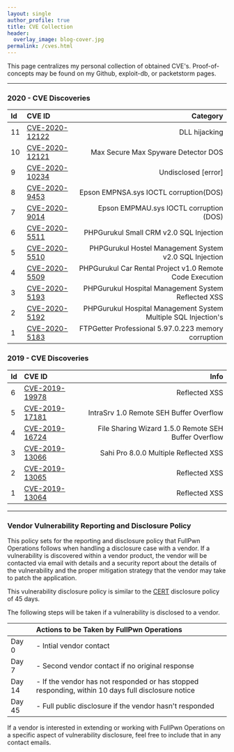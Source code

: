 ```yaml
---
layout: single
author_profile: true
title: CVE Collection
header:
  overlay_image: blog-cover.jpg
permalink: /cves.html
---
```


This page centralizes my personal collection of obtained CVE's. Proof-of-concepts may be found on my Github, exploit-db, or packetstorm pages.

----

### 2020  - CVE Discoveries ###

| Id | CVE ID | Category  |
|:---|:--------|--------:|
| 11 | [CVE-2020-12122](https://cve.mitre.org/cgi-bin/cvename.cgi?name=CCVE-2020-12122) | DLL hijacking
| 10 | [CVE-2020-12121](https://cve.mitre.org/cgi-bin/cvename.cgi?name=CVE-2020-12121) | Max Secure Max Spyware Detector DOS|
| 9 | [CVE-2020-10234](https://cve.mitre.org/cgi-bin/cvename.cgi?name=CVE-2020-10234) | Undisclosed [error]|
| 8 | [CVE-2020-9453](https://cve.mitre.org/cgi-bin/cvename.cgi?name=CVE-2020-9014) | Epson EMPNSA.sys IOCTL corruption(DOS)|
| 7 | [CVE-2020-9014](https://cve.mitre.org/cgi-bin/cvename.cgi?name=CVE-2020-9014) | Epson EMPMAU.sys IOCTL corruption (DOS)|
| 6 | [CVE-2020-5511](https://cve.mitre.org/cgi-bin/cvename.cgi?name=CVE-2020-5511) | PHPGurukul Small CRM v2.0  SQL Injection |
| 5 | [CVE-2020-5510](https://cve.mitre.org/cgi-bin/cvename.cgi?name=CVE-2020-5510) | PHPGurukul Hostel Management System v2.0 SQL Injection |
| 4 | [CVE-2020-5509](https://cve.mitre.org/cgi-bin/cvename.cgi?name=CVE-2020-5509) | PHPGurukul Car Rental Project v1.0 Remote Code Execution|
| 3 | [CVE-2020-5193](https://cve.mitre.org/cgi-bin/cvename.cgi?name=CVE-2020-5193) | PHPGurukul Hospital Management System Reflected XSS |
| 2 | [CVE-2020-5192](https://cve.mitre.org/cgi-bin/cvename.cgi?name=CVE-2020-5192) | PHPGurukul Hospital Management System Multiple SQL Injection's |
| 1 | [CVE-2020-5183](https://cve.mitre.org/cgi-bin/cvename.cgi?name=CVE-2020-5183) | FTPGetter Professional 5.97.0.223 memory corruption |

### 2019 - CVE Discoveries ###

| Id | CVE ID | Info  |
|:---|:--------|--------:|
| 6 | [CVE-2019-19978](https://cve.mitre.org/cgi-bin/cvename.cgi?name=CVE-2019-19978) | Reflected XSS |
| 5 | [CVE-2019-17181](https://cve.mitre.org/cgi-bin/cvename.cgi?name=CVE-2019-17181) | IntraSrv 1.0 Remote SEH Buffer Overflow |
| 4 | [CVE-2019-16724](https://cve.mitre.org/cgi-bin/cvename.cgi?name=CVE-2019-16724) | File Sharing Wizard 1.5.0 Remote SEH Buffer Overflow |
| 3 | [CVE-2019-13066](https://cve.mitre.org/cgi-bin/cvename.cgi?name=CVE-2019-13066) | Sahi Pro 8.0.0 Multiple Reflected XSS |
| 2 | [CVE-2019-13065](https://cve.mitre.org/cgi-bin/cvename.cgi?name=CVE-2019-13065) | Reflected XSS |
| 1 | [CVE-2019-13064](https://cve.mitre.org/cgi-bin/cvename.cgi?name=CVE-2019-13064) | Reflected XSS |


----

### Vendor Vulnerability Reporting and Disclosure Policy

This policy sets for the reporting and disclosure policy that FullPwn Operations follows when handling a disclosure case with a vendor. If a vulnerability is discovered within a vendor product, the vendor will be contacted via email with details and a security report about the details of the vulnerability and the proper mitigation strategy that the vendor may take to patch the application.

This vulnerability disclosure policy is similar to the [CERT](https://vuls.cert.org/confluence/display/Wiki/Vulnerability+Disclosure+Policy) disclosure policy of 45 days.

The following steps will be taken if a vulnerability is disclosed to a vendor.

|  | Actions to be Taken by FullPwn Operations |
|:---|:--------|
| Day 0 | - Intial vendor contact |
| Day 7 | - Second vendor contact if no original response |
| Day 14 | - If the vendor has not responded or has stopped responding, within 10 days full disclosure notice |
| Day 45 | - Full public disclosure if the vendor hasn't responded | 

If a vendor is interested in extending or working with FullPwn Operations on a specific aspect of vulnerability disclosure, feel free to include that in any contact emails.
